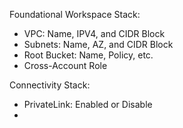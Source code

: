 Foundational Workspace Stack:
- VPC: Name, IPV4, and CIDR Block
- Subnets: Name, AZ, and CIDR Block
- Root Bucket: Name, Policy, etc.
- Cross-Account Role

Connectivity Stack:
- PrivateLink: Enabled or Disable
- 
